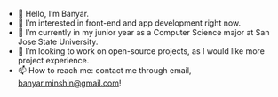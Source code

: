 - 👋 Hello, I’m Banyar.
- 👀 I’m interested in front-end and app development right now.
- 🌱 I’m currently in my junior year as a Computer Science major at San Jose State University. 
- 💞️ I’m looking to work on open-source projects, as I would like more project experience.
- 📫 How to reach me: contact me through email, banyar.minshin@gmail.com!

<!---
banrawr/banrawr is a ✨ special ✨ repository because its `README.md` (this file) appears on your GitHub profile.
You can click the Preview link to take a look at your changes.
--->
